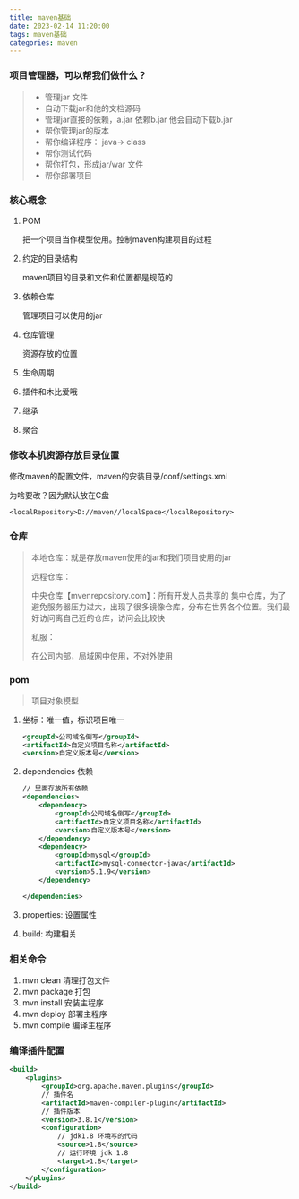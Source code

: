 ```yaml
---
title: maven基础
date: 2023-02-14 11:20:00
tags: maven基础
categories: maven
---
```


### 项目管理器，可以帮我们做什么？

> - 管理jar 文件
> - 自动下载jar和他的文档源码
> - 管理jar直接的依赖，a.jar 依赖b.jar 他会自动下载b.jar
> - 帮你管理jar的版本
> - 帮你编译程序： java-> class
> - 帮你测试代码
> - 帮你打包，形成jar/war 文件
> - 帮你部署项目

### 核心概念

1. POM

	把一个项目当作模型使用。控制maven构建项目的过程

2. 约定的目录结构

	maven项目的目录和文件和位置都是规范的

3. 依赖仓库

	管理项目可以使用的jar

4. 仓库管理

	资源存放的位置

5. 生命周期

6. 插件和木比爱哦

7. 继承

8. 聚合



### 修改本机资源存放目录位置

修改maven的配置文件，maven的安装目录/conf/settings.xml

为啥要改？因为默认放在C盘

```xaml
<localRepository>D://maven//localSpace</localRepository>
```

<!--more-->

### 仓库

> 本地仓库：就是存放maven使用的jar和我们项目使用的jar
>
> 远程仓库：
>
> 中央仓库【mvenrepository.com】：所有开发人员共享的	集中仓库，为了避免服务器压力过大，出现了很多镜像仓库，分布在世界各个位置。我们最好访问离自己近的仓库，访问会比较快
>
> 私服：
>
> 在公司内部，局域网中使用，不对外使用

### pom

> 项目对象模型

1. 坐标：唯一值，标识项目唯一

	```xml
	<groupId>公司域名倒写</groupId>
	<artifactId>自定义项目名称</artifactId>
	<version>自定义版本号</version>
	```

2. dependencies 依赖

	```xml
	// 里面存放所有依赖
	<dependencies>
		<dependency>
	    	<groupId>公司域名倒写</groupId>
	        <artifactId>自定义项目名称</artifactId>
	        <version>自定义版本号</version>
	    </dependency>
	    <dependency>
	    	<groupId>mysql</groupId>
	        <artifactId>mysql-connector-java</artifactId>
	        <version>5.1.9</version>
	    </dependency>
	
	</dependencies>
	```

3. properties: 设置属性

4. build: 构建相关



### 相关命令

1. mvn clean 清理打包文件
2. mvn package  打包
3. mvn install   安装主程序
4. mvn deploy  部署主程序
5. mvn compile  编译主程序



### 编译插件配置

```xml
<build>
	<plugins>
    	<groupId>org.apache.maven.plugins</groupId>
        // 插件名
        <artifactId>maven-compiler-plugin</artifactId>
        // 插件版本
        <version>3.8.1</version>
        <configuration>
            // jdk1.8 环境写的代码
        	<source>1.8</source>
            // 运行环境 jdk 1.8
            <target>1.8</target>
        </configuration>
    </plugins>
</build>
```

